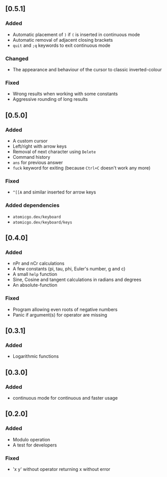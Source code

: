 ## [0.5.1]
### Added
- Automatic placement of `)` if `(` is inserted in continuous mode
- Automatic removal of adjacent closing brackets
- `quit` and `;q` keywords to exit continuous mode
### Changed
- The appearance and behaviour of the cursor to classic inverted-colour
### Fixed
- Wrong results when working with some constants
- Aggressive rounding of long results

## [0.5.0]
### Added
- A custom cursor
- Left/right with arrow keys
- Removal of next character using `Delete`
- Command history
- `ans` for previous answer
- `fuck` keyword for exiting (because `Ctrl+C` doesn't work any more)
### Fixed
- `^[[A` and similar inserted for arrow keys
### Added dependencies
- `atomicgo.dev/keyboard`
- `atomicgo.dev/keyboard/keys`

## [0.4.0]
### Added
- nPr and nCr calculations
- A few constants (pi, tau, phi, Euler's number, g and c)
- A small `help` function
- Sine, Cosine and tangent calculations in radians and degrees
- An absolute-function
### Fixed
- Program allowing even roots of negative numbers
- Panic if argument(s) for operator are missing

## [0.3.1]
### Added
- Logarithmic functions

## [0.3.0]
### Added
- continuous mode for continuous and faster usage

## [0.2.0]
### Added
- Modulo operation
- A test for developers
### Fixed
- 'x y' without operator returning x without error

